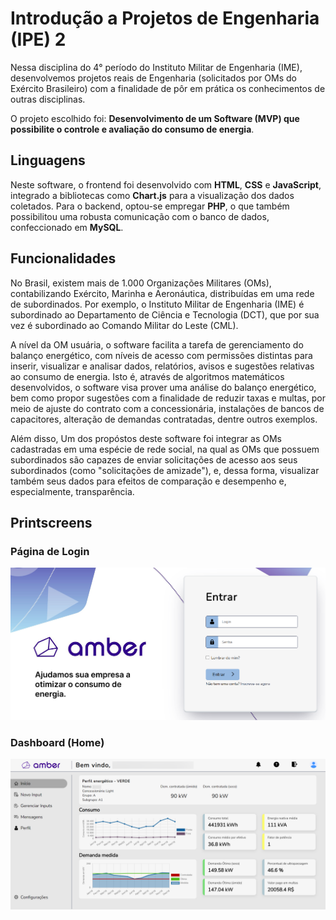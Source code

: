 
# Introdução a Projetos de Engenharia (IPE) 2

Nessa disciplina do 4° período do Instituto Militar de Engenharia (IME), desenvolvemos projetos reais de Engenharia (solicitados
por OMs do Exército Brasileiro) com a finalidade de pôr em prática os conhecimentos de outras disciplinas. 

O projeto escolhido foi: **Desenvolvimento de um Software (MVP) que possibilite o controle e avaliação do consumo de energia**.

## Linguagens

Neste software, o frontend foi desenvolvido com **HTML**, **CSS** e **JavaScript**, integrado a bibliotecas como **Chart.js** para a visualização dos dados coletados. Para o backend, optou-se empregar **PHP**, o que também possibilitou uma robusta comunicação com o banco de dados, confeccionado em **MySQL**.


## Funcionalidades

No Brasil, existem mais de 1.000 Organizações Militares (OMs), contabilizando Exército, Marinha e Aeronáutica, distribuídas em uma rede de subordinados. Por exemplo, o Instituto Militar de Engenharia (IME) é subordinado ao Departamento de Ciência e Tecnologia (DCT), que por sua vez é subordinado ao Comando Militar do Leste (CML).

A nível da OM usuária, o software facilita a tarefa de gerenciamento do balanço energético, com níveis de acesso com permissões distintas para inserir, visualizar e analisar dados, relatórios, avisos e sugestões relativas ao consumo de energia. Isto é, através de algoritmos matemáticos desenvolvidos, o software visa prover uma análise do balanço energético, bem como propor sugestões com a finalidade de reduzir taxas e multas, por meio de ajuste do contrato com a concessionária, instalações de bancos de capacitores, alteração de demandas contratadas, dentre outros exemplos.

Além disso, Um dos propóstos deste software foi integrar as OMs cadastradas em uma espécie de rede social, na qual as OMs que possuem subordinados são capazes de enviar solicitações de acesso aos seus subordinados (como "solicitações de amizade"), e, dessa forma, visualizar também seus dados para efeitos de comparação e desempenho e, especialmente, transparência.

## Printscreens

### Página de Login

<img src="https://github.com/luizgbraga/IPE2/blob/main/login-page.png?raw=true">


### Dashboard (Home)

<img src="https://github.com/luizgbraga/IPE2/blob/main/home-page.png?raw=true" width="800">
